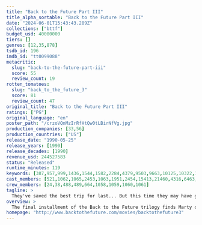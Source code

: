 ```yaml
---
title: "Back to the Future Part III"
title_alpha_sortable: "Back to the Future Part III"
date: "2024-06-01T15:43:43.289Z"
collections: ["bttf"]
budget_usd: 40000000
tiers: []
genres: [12,35,878]
tsdb_id: 196
imdb_id: "tt0099088"
metacritic:
  slug: "back-to-the-future-part-iii"
  score: 55
  review_count: 19
rotten_tomatoes:
  slug: "back_to_the_future_3"
  score: 81
  review_count: 47
original_title: "Back to the Future Part III"
ratings: ["PG"]
original_language: "en"
poster_path: "/crzoVQnMzIrRfHtQw0tLBirNfVg.jpg"
production_companies: [33,56]
production_countries: ["US"]
release_date: "1990-05-25"
release_years: [1990]
release_decades: [1990]
revenue_usd: 244527583
status: "Released"
runtime_minutes: 119
keywords: [387,957,999,1436,1544,1582,2284,4379,9503,9663,10125,10322,10950,12371,13008,155573,156234,208611,226370]
cast_members: [521,1062,1065,2453,1063,1951,2454,15413,21460,4316,6463,1072,1067,1068,1952,1237]
crew_members: [24,38,488,489,664,1058,1059,1060,1061]
tagline: >
  They've saved the best trip for last... But this time they may have gone too far.
overview: >
  The final installment of the Back to the Future trilogy finds Marty digging the trusty DeLorean out of a mineshaft and looking for Doc in the Wild West of 1885. But when their time machine breaks down, the travelers are stranded in a land of spurs. More problems arise when Doc falls for pretty schoolteacher Clara Clayton, and Marty tangles with Buford Tannen.
homepage: "http://www.backtothefuture.com/movies/backtothefuture3"
---
```


